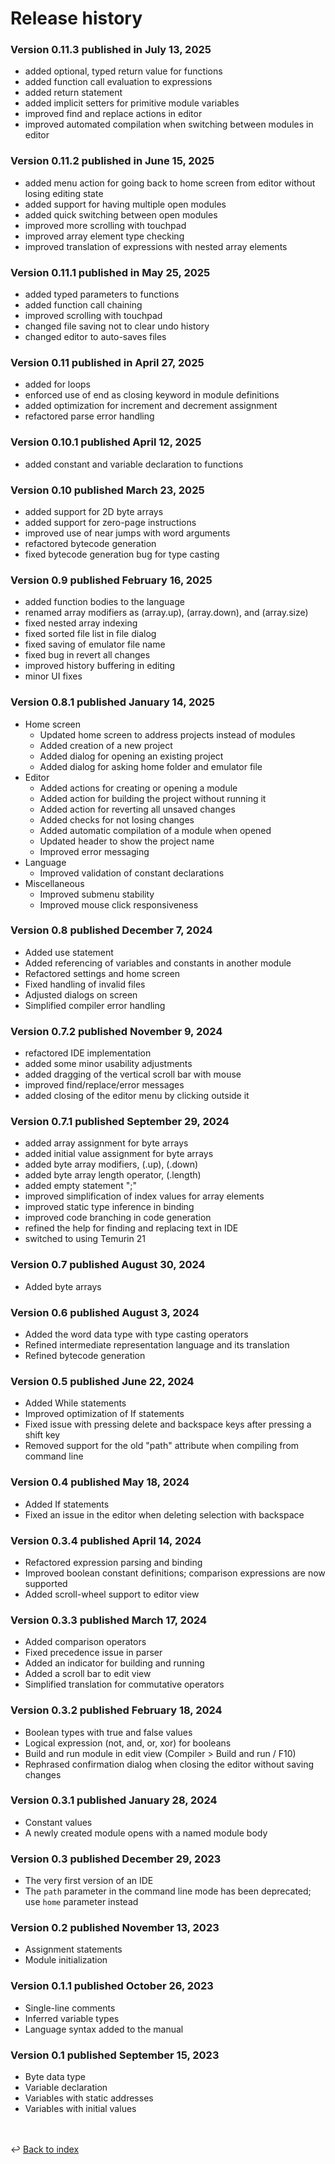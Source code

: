 # Release history

### Version 0.11.3 published in July 13, 2025
- added optional, typed return value for functions
- added function call evaluation to expressions
- added return statement
- added implicit setters for primitive module variables
- improved find and replace actions in editor
- improved automated compilation when switching between modules in editor

### Version 0.11.2 published in June 15, 2025
- added menu action for going back to home screen from editor without losing editing state
- added support for having multiple open modules
- added quick switching between open modules
- improved more scrolling with touchpad
- improved array element type checking
- improved translation of expressions with nested array elements

### Version 0.11.1 published in May 25, 2025
- added typed parameters to functions
- added function call chaining
- improved scrolling with touchpad
- changed file saving not to clear undo history
- changed editor to auto-saves files

### Version 0.11 published in April 27, 2025
- added for loops
- enforced use of end as closing keyword in module definitions
- added optimization for increment and decrement assignment
- refactored parse error handling

### Version 0.10.1 published April 12, 2025
- added constant and variable declaration to functions

### Version 0.10 published March 23, 2025
- added support for 2D byte arrays
- added support for zero-page instructions
- improved use of near jumps with word arguments
- refactored bytecode generation
- fixed bytecode generation bug for type casting

### Version 0.9 published February 16, 2025
- added function bodies to the language
- renamed array modifiers as (array.up), (array.down), and (array.size)
- fixed nested array indexing
- fixed sorted file list in file dialog
- fixed saving of emulator file name
- fixed bug in revert all changes
- improved history buffering in editing
- minor UI fixes

### Version 0.8.1 published January 14, 2025
- Home screen
  - Updated home screen to address projects instead of modules
  - Added creation of a new project
  - Added dialog for opening an existing project
  - Added dialog for asking home folder and emulator file
- Editor
  - Added actions for creating or opening a module
  - Added action for building the project without running it
  - Added action for reverting all unsaved changes
  - Added checks for not losing changes
  - Added automatic compilation of a module when opened
  - Updated header to show the project name
  - Improved error messaging
- Language
  - Improved validation of constant declarations
- Miscellaneous
  - Improved submenu stability
  - Improved mouse click responsiveness

### Version 0.8 published December 7, 2024
- Added use statement
- Added referencing of variables and constants in another module
- Refactored settings and home screen
- Fixed handling of invalid files
- Adjusted dialogs on screen
- Simplified compiler error handling

### Version 0.7.2 published November 9, 2024
- refactored IDE implementation
- added some minor usability adjustments
- added dragging of the vertical scroll bar with mouse
- improved find/replace/error messages
- added closing of the editor menu by clicking outside it

### Version 0.7.1 published September 29, 2024
- added array assignment for byte arrays
- added initial value assignment for byte arrays
- added byte array modifiers, (.up), (.down)
- added byte array length operator, (.length)
- added empty statement ";"
- improved simplification of index values for array elements
- improved static type inference in binding
- improved code branching in code generation
- refined the help for finding and replacing text in IDE
- switched to using Temurin 21

### Version 0.7 published August 30, 2024
- Added byte arrays

### Version 0.6 published August 3, 2024
- Added the word data type with type casting operators
- Refined intermediate representation language and its translation
- Refined bytecode generation

### Version 0.5 published June 22, 2024
- Added While statements
- Improved optimization of If statements
- Fixed issue with pressing delete and backspace keys after pressing a shift key
- Removed support for the old "path" attribute when compiling from command line

### Version 0.4 published May 18, 2024
- Added If statements
- Fixed an issue in the editor when deleting selection with backspace

### Version 0.3.4 published April 14, 2024
- Refactored expression parsing and binding
- Improved boolean constant definitions; comparison expressions are now supported
- Added scroll-wheel support to editor view

### Version 0.3.3 published March 17, 2024
- Added comparison operators
- Fixed precedence issue in parser
- Added an indicator for building and running
- Added a scroll bar to edit view
- Simplified translation for commutative operators

### Version 0.3.2 published February 18, 2024
- Boolean types with true and false values
- Logical expression (not, and, or, xor) for booleans
- Build and run module in edit view (Compiler > Build and run / F10)
- Rephrased confirmation dialog when closing the editor without saving changes

### Version 0.3.1 published January 28, 2024
- Constant values
- A newly created module opens with a named module body 

### Version 0.3 published December 29, 2023
- The very first version of an IDE
- The `path` parameter in the command line mode has been deprecated;
  use `home` parameter instead

### Version 0.2 published November 13, 2023
- Assignment statements
- Module initialization

### Version 0.1.1 published October 26, 2023
- Single-line comments
- Inferred variable types
- Language syntax added to the manual

### Version 0.1 published September 15, 2023
- Byte data type 
- Variable declaration 
- Variables with static addresses
- Variables with initial values

<br /><br />
:leftwards_arrow_with_hook: [Back to index](../index.md)
